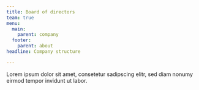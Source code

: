 ```yaml
---
title: Board of directors
team: true
menu:
  main:
    parent: company
  footer:
    parent: about
headline: Company structure

---
```

Lorem ipsum dolor sit amet, consetetur sadipscing elitr, sed diam nonumy eirmod tempor invidunt ut labor.